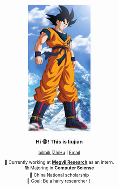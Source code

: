 <p align="center" width="200">
   <img align="center" width="200" src="./image/head.png" />
   <h3 align="center">Hi 😁! This is liujian</h3>
   <p align="center"><a href="https://space.bilibili.com/427557489">bilibili </a> |<a href="https://www.zhihu.com/people/xiao-xiao-nan-hai-76-79">ZhiHu</a> | <a href="mailto:1183710205@stu.hit.edu.cn">Email</a></p>
</p>

<p align="center">💼 Currently working at <a href="https://github.com/megvii-research/"><strong>Megvii Research</strong></a> as an intern. <br /> 📚 Majoring in  <strong>Computer Sciense </strong><br />🏅️ China National scholarship  <br> 🎯 Goal: Be a hairy researcher！<br/>
</p>
